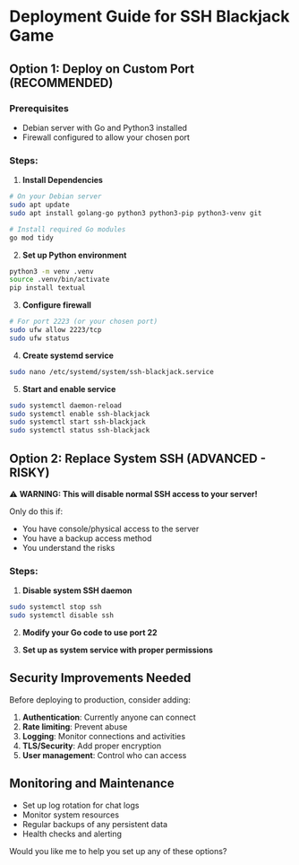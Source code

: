 # Deployment Guide for SSH Blackjack Game

## Option 1: Deploy on Custom Port (RECOMMENDED)

### Prerequisites
- Debian server with Go and Python3 installed
- Firewall configured to allow your chosen port

### Steps:

1. **Install Dependencies**
```bash
# On your Debian server
sudo apt update
sudo apt install golang-go python3 python3-pip python3-venv git

# Install required Go modules
go mod tidy
```

2. **Set up Python environment**
```bash
python3 -m venv .venv
source .venv/bin/activate
pip install textual
```

3. **Configure firewall**
```bash
# For port 2223 (or your chosen port)
sudo ufw allow 2223/tcp
sudo ufw status
```

4. **Create systemd service**
```bash
sudo nano /etc/systemd/system/ssh-blackjack.service
```

5. **Start and enable service**
```bash
sudo systemctl daemon-reload
sudo systemctl enable ssh-blackjack
sudo systemctl start ssh-blackjack
sudo systemctl status ssh-blackjack
```

## Option 2: Replace System SSH (ADVANCED - RISKY)

⚠️ **WARNING: This will disable normal SSH access to your server!**

Only do this if:
- You have console/physical access to the server
- You have a backup access method
- You understand the risks

### Steps:

1. **Disable system SSH daemon**
```bash
sudo systemctl stop ssh
sudo systemctl disable ssh
```

2. **Modify your Go code to use port 22**

3. **Set up as system service with proper permissions**

## Security Improvements Needed

Before deploying to production, consider adding:

1. **Authentication**: Currently anyone can connect
2. **Rate limiting**: Prevent abuse
3. **Logging**: Monitor connections and activities
4. **TLS/Security**: Add proper encryption
5. **User management**: Control who can access

## Monitoring and Maintenance

- Set up log rotation for chat logs
- Monitor system resources
- Regular backups of any persistent data
- Health checks and alerting

Would you like me to help you set up any of these options?
